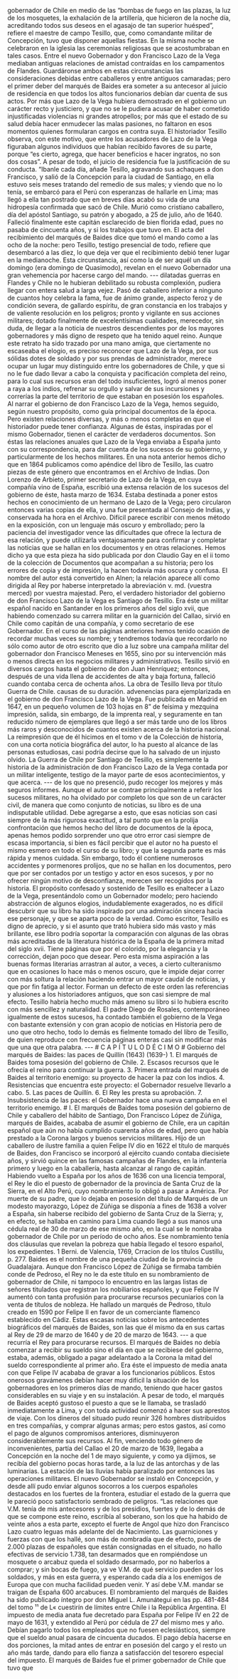 gobernador de Chile en medio de las “bombas de fuego en las plazas, la luz de los mosquetes, la exhalación de la artillería, que hicieron de la noche día, acreditando todos sus deseos en el agasajo de tan superior huésped”, refiere el maestre de campo Tesillo, que, como comandante militar de Concepción, tuvo que disponer aquellas fiestas. En la misma noche se celebraron en la iglesia las ceremonias religiosas que se acostumbraban en tales casos. Entre el nuevo Gobernador y don Francisco Lazo de la Vega mediaban antiguas relaciones de amistad contraídas en los campamentos de Flandes. Guardáronse ambos en estas circunstancias las consideraciones debidas entre caballeros y entre antiguos camaradas; pero el primer deber del marqués de Baides era someter a su antecesor al juicio de residencia en que todos los altos funcionarios debían dar cuenta de sus actos. Por más que Lazo de la Vega hubiera demostrado en el gobierno un carácter recto y justiciero, y que no se le pudiera acusar de haber cometido injustificadas violencias ni grandes atropellos; por más que el estado de su salud debía hacer enmudecer las malas pasiones, no faltaron en esos momentos quienes formularan cargos en contra suya. El historiador Tesillo observa, con este motivo, que entre los acusadores de Lazo de la Vega figuraban algunos individuos que habían recibido favores de su parte, porque “es cierto, agrega, que hacer beneficios e hacer ingratos, no son dos cosas”. A pesar de todo, el juicio de residencia fue la justificación de su conducta. “Ibanle cada día, añade Tesillo, agravando sus achaques a don Francisco, y salió de la Concepción para la ciudad de Santiago, en ella estuvo seis meses tratando del remedio de sus males; y viendo que no lo tenía, se embarcó para el Perú con esperanzas de hallarle en Lima; mas llegó a ella tan postrado que en breves días acabó su vida de una hidropesía confirmada que sacó de Chile. Murió como cristiano caballero, día del apóstol Santiago, su patrón y abogado, a 25 de julio, año de 1640. Falleció finalmente este capitán esclarecido de bien florida edad, pues no pasaba de cincuenta años, y si los trabajos que tuvo en. El acta del recibimiento del marqués de Baides dice que tomó el mando como a las ocho de la noche: pero Tesillo, testigo presencial de todo, refiere que desembarcó a las diez, lo que deja ver que el recibimiento debió tener lugar en la medianoche. Esta circunstancia, así como la de ser aquél un día domingo (era domingo de Quasimodo), revelan en el nuevo Gobernador una gran vehemencia por hacerse cargo del mando. --- dilatadas guerras en Flandes y Chile no le hubieran debilitado su robusta complexión, pudiera llegar con entera salud a larga vejez. Pasó de caballero inferior a ninguno de cuantos hoy celebra la fama, fue de ánimo grande, aspecto feroz y de condición severa, de gallardo espíritu, de gran constancia en los trabajos y de valiente resolución en los peligros; pronto y vigilante en sus acciones militares; dotado finalmente de excelentísimas cualidades, merecedor, sin duda, de llegar a la noticia de nuestros descendientes por de los mayores gobernadores y más digno de respeto que ha tenido aquel reino. Aunque este retrato ha sido trazado por una mano amiga, que ciertamente no escaseaba el elogio, es preciso reconocer que Lazo de la Vega, por sus sólidas dotes de soldado y por sus prendas de administrador, merece ocupar un lugar muy distinguido entre los gobernadores de Chile, y que si no le fue dado llevar a cabo la conquista y pacificación completa del reino, para lo cual sus recursos eran del todo insuficientes, logró al menos poner a raya a los indios, refrenar su orgullo y salvar de sus incursiones y correrías la parte del territorio de que estaban en posesión los españoles. Al narrar el gobierno de don Francisco Lazo de la Vega, hemos seguido, según nuestro propósito, como guía principal documentos de la época. Pero existen relaciones diversas, y más o menos completas en que el historiador puede tener confianza. Algunas de éstas, inspiradas por el mismo Gobernador, tienen el carácter de verdaderos documentos. Son éstas las relaciones anuales que Lazo de la Vega enviaba a España junto con su correspondencia, para dar cuenta de los sucesos de su gobierno, y particularmente de los hechos militares. En una nota anterior hemos dicho que en 1864 publicamos como apéndice del libro de Tesillo, las cuatro piezas de este género que encontramos en el Archivo de Indias. Don Lorenzo de Arbieto, primer secretario de Lazo de la Vega, en cuya compañía vino de España, escribió una extensa relación de los sucesos del gobierno de éste, hasta marzo de 1634. Estaba destinada a poner estos hechos en conocimiento de un hermano de Lazo de la Vega; pero circularon entonces varias copias de ella, y una fue presentada al Consejo de Indias, y conservada ha hora en el Archivo. Difícil parece escribir con menos método en la exposición, con un lenguaje más oscuro y embrollado; pero la paciencia del investigador vence las dificultades que ofrece la lectura de esa relación, y puede utilizarla ventajosamente para confirmar y completar las noticias que se hallan en los documentos y en otras relaciones. Hemos dicho ya que esta pieza ha sido publicada por don Claudio Gay en el ii tomo de la colección de Documentos que acompañan a su historia; pero los errores de copia y de impresión, la hacen todavía más oscura y confusa. El nombre del autor está convertido en Alnen; la relación aparece allí como dirigida al Rey por haberse interpretado la abreviación v. md. (vuestra merced) por vuestra majestad. Pero, el verdadero historiador del gobierno de don Francisco Lazo de la Vega es Santiago de Tesillo. Era éste un militar español nacido en Santander en los primeros años del siglo xvii, que habiendo comenzado su carrera militar en la guarnición del Callao, sirvió en Chile como capitán de una compañía, y como secretario de ese Gobernador. En el curso de las páginas anteriores hemos tenido ocasión de recordar muchas veces su nombre; y tendremos todavía que recordarlo no sólo como autor de otro escrito que dio a luz sobre una campaña militar del gobernador don Francisco Meneses en 1655, sino por su intervención más o menos directa en los negocios militares y administrativos. Tesillo sirvió en diversos cargos hasta el gobierno de don Juan Henríquez; entonces, después de una vida llena de accidentes de alta y baja fortuna, falleció cuando contaba cerca de ochenta años. La obra de Tesillo lleva por título Guerra de Chile. causas de su duración. advenencias para ejemplarizada en el gobierno de don Francisco Lazo de la Vega. Fue publicada en Madrid en 1647, en un pequeño volumen de 103 hojas en 8” de feísima y mezquina impresión, salida, sin embargo, de la imprenta real, y seguramente en tan reducido número de ejemplares que llegó a ser más tarde uno de los libros más raros y desconocidos de cuantos existen acerca de la historia nacional. La reimpresión que de él hicimos en el tomo v de la Colección de historia, con una corta noticia biográfica del autor, lo ha puesto al alcance de las personas estudiosas, casi podría decirse que lo ha salvado de un injusto olvido. La Guerra de Chile por Santiago de Tesillo, es simplemente la historia de la administración de don Francisco Lazo de la Vega contada por un militar inteligente, testigo de la mayor parte de esos acontecimientos, y que acerca. --- de los que no presenció, pudo recoger los mejores y más seguros informes. Aunque el autor se contrae principalmente a referir los sucesos militares, no ha olvidado por completo los que son de un carácter civil, de manera que como conjunto de noticias, su libro es de una indisputable utilidad. Debe agregarse a esto, que esas noticias son casi siempre de la más rigurosa exactitud, a tal punto que en la prolija confrontación que hemos hecho del libro de documentos de la época, apenas hemos podido sorprender uno que otro error casi siempre de escasa importancia, si bien es fácil percibir que el autor no ha puesto el mismo esmero en todo el curso de su libro; y que la segunda parte es más rápida y menos cuidada. Sin embargo, todo él contiene numerosos accidentes y pormenores prolijos, que no se hallan en los documentos, pero que por ser contados por un testigo y actor en esos sucesos, y por no ofrecer ningún motivo de desconfianza, merecen ser recogidos por la historia. El propósito confesado y sostenido de Tesillo es enaltecer a Lazo de la Vega, presentándolo como un Gobernador modelo; pero haciendo abstracción de algunos elogios, indudablemente exagerados, no es difícil descubrir que su libro ha sido inspirado por una admiración sincera hacia ese personaje, y que se aparta poco de la verdad. Como escritor, Tesillo es digno de aprecio, y si el asunto que trató hubiera sido más vasto y más brillante, ese libro podría soportar la comparación con algunas de las obras más acreditadas de la literatura histórica de la España de la primera mitad del siglo xvii. Tiene páginas que por el colorido, por la elegancia y la corrección, dejan poco que desear. Pero esta misma aspiración a las buenas formas literarias arrastran al autor, a veces, a cierto culteranismo que en ocasiones lo hace más o menos oscuro, que le impide dejar correr con más soltura la relación haciendo entrar un mayor caudal de noticias, y que por fin fatiga al lector. Forman un defecto de este orden las referencias y alusiones a los historiadores antiguos, que son casi siempre de mal efecto. Tesillo habría hecho mucho más ameno su libro si lo hubiera escrito con más sencillez y naturalidad. El padre Diego de Rosales, contemporáneo igualmente de estos sucesos, ha contado también el gobierno de la Vega con bastante extensión y con gran acopio de noticias en Historia pero de uno que otro hecho, todo lo demás es fielmente tomado del libro de Tesillo, de quien reproduce con frecuencia páginas enteras casi sin modificar más que una que otra palabra. --- # C A P Í T U L O D É C I M O # Gobierno del marqués de Baides: las paces de Quillín (1643) (1639-) 1. El marqués de Baides toma posesión del gobierno de Chile. 2. Escasos recursos que le ofrecía el reino para continuar la guerra. 3. Primera entrada del marqués de Baides al territorio enemigo: su proyecto de hacer la paz con los indios. 4. Resistencias que encuentra este proyecto: el Gobernador resuelve llevarlo a cabo. 5. Las paces de Quillín. 6. El Rey les presta su aprobación. 7. Insubsistencia de las paces: el Gobernador hace una nueva campaña en el territorio enemigo. # I. El marqués de Baides toma posesión del gobierno de Chile y caballero del hábito de Santiago, Don Francisco López de Zúñiga, marqués de Baides, acababa de asumir el gobierno de Chile, era un capitán español que aún no había cumplido cuarenta años de edad, pero que había prestado a la Corona largos y buenos servicios militares. Hijo de un caballero de ilustre familia a quien Felipe IV dio en 1622 el título de marqués de Baides, don Francisco se incorporó al ejército cuando contaba diecisiete años, y sirvió quince en las famosas campañas de Flandes, en la infantería primero y luego en la caballería, hasta alcanzar al rango de capitán. Habiendo vuelto a España por los años de 1636 con una licencia temporal, el Rey le dio el puesto de gobernador de la provincia de Santa Cruz de la Sierra, en el Alto Perú, cuyo nombramiento lo obligó a pasar a América. Por muerte de su padre, que lo dejaba en posesión del título de Marqués de un modesto mayorazgo, López de Zúñiga se disponía a fines de 1638 a volver a España, sin haberse recibido del gobierno de Santa Cruz de la Sierra; y, en efecto, se hallaba en camino para Lima cuando llegó a sus manos una cédula real de 30 de marzo de ese mismo año, en la cual se le nombraba gobernador de Chile por un período de ocho años. Ese nombramiento tenía dos cláusulas que revelan la pobreza que había llegado el tesoro español, los expedientes. 1 Berni. de Valencia, 1769, Crracion de los títulos Custillu, p. 277. Baides es el nombre de una pequeña ciudad de la provincia de Guadalajara. Aunque don Francisco López de Zúñiga se firmaba también conde de Pedroso, el Rey no le da este título en su nombramiento de gobernador de Chile, ni tampoco lo encuentro en las largas listas de señores titulados que registran los nobiliarios españoles, y que Felipe IV aumentó con tanta profusión para procurarse recursos pecuniarios con la venta de títulos de nobleza. He hallado un marqués de Pedroso, título creado en 1590 por Felipe II en favor de un comerciante flamenco establecido en Cádiz. Estas escasas noticias sobre los antecedentes biográficos del marqués de Baides, son las que él mismo da en sus cartas al Rey de 29 de marzo de 1640 y de 20 de marzo de 1643. --- a que recurría el Rey para procurarse recursos. El marqués de Baides no debía comenzar a recibir su sueldo sino el día en que se recibiese del gobierno, estaba, además, obligado a pagar adelantado a la Corona la mitad del sueldo correspondiente al primer año. Era éste el impuesto de media anata con que Felipe IV acababa de gravar a los funcionarios públicos. Estos onerosos gravámenes debían hacer muy difícil la situación de los gobernadores en los primeros días de mando, teniendo que hacer gastos considerables en su viaje y en su instalación. A pesar de todo, el marqués de Baides aceptó gustoso el puesto a que se le llamaba, se trasladó inmediatamente a Lima, y con toda actividad comenzó a hacer sus aprestos de viaje. Con los dineros del situado pudo reunir 326 hombres distribuidos en tres compañías, y comprar algunas armas; pero estos gastos, así como el pago de algunos compromisos anteriores, disminuyeron considerablemente sus recursos. Al fin, venciendo todo género de inconvenientes, partía del Callao el 20 de marzo de 1639, llegaba a Concepción en la noche del 1 de mayo siguiente, y como ya dijimos, se recibía del gobierno pocas horas tarde, a la luz de las antorchas y de las luminarias. La estación de las lluvias había paralizado por entonces las operaciones militares. El nuevo Gobernador se instaló en Concepción, y desde allí pudo enviar algunos socorros a los cuerpos españoles destacados en los fuertes de la frontera, estudiar el estado de la guerra que le pareció poco satisfactorio sembrado de peligros. “Las relaciones que V.M. tenía de mis antecesores y de los presidios, fuertes y de lo demás de que se compone este reino, escribía al soberano, son los que ha habido de veinte años a esta parte, excepto el fuerte de Angol que hizo don Francisco Lazo cuatro leguas más adelante del de Nacimiento. Las guarniciones y fuerzas con que los hallé, son más de nombradía que de efecto, pues de 2.000 plazas de españoles que están consignadas en el situado, no hallo efectivas de servicio 1.738, tan desarmados que en rompiéndose un mosquete o arcabuz queda el soldado desarmado, por no haberlos a comprar; y sin bocas de fuego, ya ve V.M. de qué servicio pueden ser los soldados, y más en esta guerra, y esperando cada día a los enemigos de Europa que con mucha facilidad pueden venir. Y así debe V.M. mandar se traigan de España 600 arcabuces. El nombramiento del marqués de Baides ha sido publicado íntegro por don Miguel L. Amunátegui en las pp. 481-484 del tomo ¹¹ de L« cuestirín de límites entre Chile i la República Argentina. El impuesto de media anata fue decretado para España por Felipe IV en 22 de mayo de 1631, y extendido al Perú por cédula de 27 del mismo mes y año. Debían pagarlo todos los empleados que no fuesen eclesiásticos, siempre que el sueldo anual pasara de cincuenta ducados. El pago debía hacerse en dos porciones, la mitad antes de entrar en posesión del cargo y el resto un año más tarde, dando para ello fianza a satisfacción del tesorero especial del impuesto. El marqués de Baides fue el primer gobernador de Chile que tuvo que